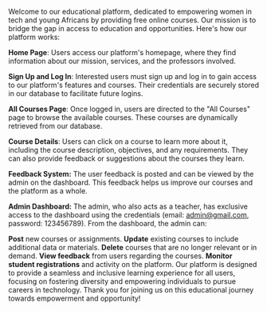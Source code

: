 Welcome to our educational platform, dedicated to empowering women in tech and young Africans by providing free online courses. Our mission is to bridge the gap in access to education and opportunities. Here's how our platform works:

**Home Page**: Users access our platform's homepage, where they find information about our mission, services, and the professors involved.

**Sign Up and Log In**: Interested users must sign up and log in to gain access to our platform's features and courses. Their credentials are securely stored in our database to facilitate future logins.

**All Courses Page**: Once logged in, users are directed to the "All Courses" page to browse the available courses. These courses are dynamically retrieved from our database.

**Course Details**: Users can click on a course to learn more about it, including the course description, objectives, and any requirements. They can also provide feedback or suggestions about the courses they learn.

**Feedback System:** The user feedback is posted and can be viewed by the admin on the dashboard. This feedback helps us improve our courses and the platform as a whole.

**Admin Dashboard:** The admin, who also acts as a teacher, has exclusive access to the dashboard using the credentials (email: admin@gmail.com, password: 123456789). From the dashboard, the admin can:

**Post** new courses or assignments.
**Update** existing courses to include additional data or materials.
**Delete** courses that are no longer relevant or in demand.
**View feedback** from users regarding the courses.
**Monitor student registrations** and activity on the platform.
Our platform is designed to provide a seamless and inclusive learning experience for all users, focusing on fostering diversity and empowering individuals to pursue careers in technology. Thank you for joining us on this educational journey towards empowerment and opportunity!
